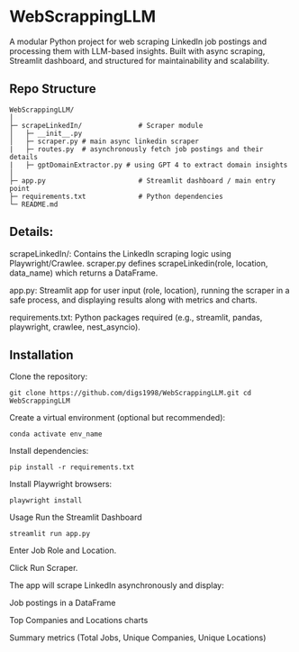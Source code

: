 # WebScrappingLLM

A modular Python project for web scraping LinkedIn job postings and processing them with LLM-based insights. Built with async scraping, Streamlit dashboard, and structured for maintainability and scalability.

## Repo Structure

```
WebScrappingLLM/
│
├─ scrapeLinkedIn/              # Scraper module
│   ├─ __init__.py
│   ├─ scraper.py # main async linkedin scraper
|   ├─ routes.py  # asynchronously fetch job postings and their details
|   ├─ gptDomainExtractor.py # using GPT 4 to extract domain insights
│
├─ app.py                       # Streamlit dashboard / main entry point
├─ requirements.txt             # Python dependencies
└─ README.md
```

## Details:

scrapeLinkedIn/: Contains the LinkedIn scraping logic using Playwright/Crawlee. scraper.py defines scrapeLinkedin(role, location, data_name) which returns a DataFrame.

app.py: Streamlit app for user input (role, location), running the scraper in a safe process, and displaying results along with metrics and charts.

requirements.txt: Python packages required (e.g., streamlit, pandas, playwright, crawlee, nest_asyncio).

## Installation

Clone the repository:

``
git clone https://github.com/digs1998/WebScrappingLLM.git
cd WebScrappingLLM
``

Create a virtual environment (optional but recommended):

``
conda activate env_name
``

Install dependencies:

``
pip install -r requirements.txt
``

Install Playwright browsers:

``
playwright install
``

Usage
Run the Streamlit Dashboard

``
streamlit run app.py
``

Enter Job Role and Location.

Click Run Scraper.

The app will scrape LinkedIn asynchronously and display:

Job postings in a DataFrame

Top Companies and Locations charts

Summary metrics (Total Jobs, Unique Companies, Unique Locations)
